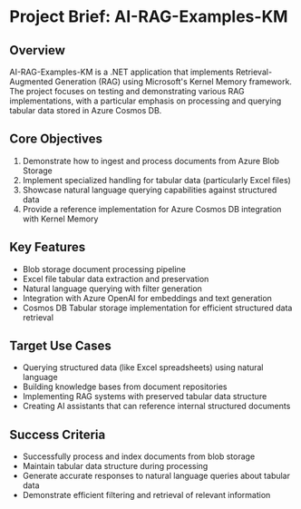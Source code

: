 # Project Brief: AI-RAG-Examples-KM

## Overview
AI-RAG-Examples-KM is a .NET application that implements Retrieval-Augmented Generation (RAG) using Microsoft's Kernel Memory framework. The project focuses on testing and demonstrating various RAG implementations, with a particular emphasis on processing and querying tabular data stored in Azure Cosmos DB.

## Core Objectives
1. Demonstrate how to ingest and process documents from Azure Blob Storage
2. Implement specialized handling for tabular data (particularly Excel files)
3. Showcase natural language querying capabilities against structured data
4. Provide a reference implementation for Azure Cosmos DB integration with Kernel Memory

## Key Features
- Blob storage document processing pipeline
- Excel file tabular data extraction and preservation
- Natural language querying with filter generation
- Integration with Azure OpenAI for embeddings and text generation
- Cosmos DB Tabular storage implementation for efficient structured data retrieval

## Target Use Cases
- Querying structured data (like Excel spreadsheets) using natural language
- Building knowledge bases from document repositories
- Implementing RAG systems with preserved tabular data structure
- Creating AI assistants that can reference internal structured documents

## Success Criteria
- Successfully process and index documents from blob storage
- Maintain tabular data structure during processing
- Generate accurate responses to natural language queries about tabular data
- Demonstrate efficient filtering and retrieval of relevant information
